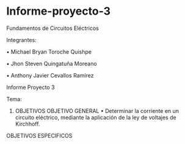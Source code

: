 # Informe-proyecto-3

Fundamentos de Circuitos Eléctricos

Integrantes:

• Michael Bryan Toroche Quishpe

• Jhon Steven Quingatuña Moreano

• Anthony Javier Cevallos Ramírez

Informe Proyecto 3

Tema: 

1. OBJETIVOS
OBJETIVO GENERAL
• Determinar la corriente en un circuito eléctrico, mediante la aplicación de la ley de voltajes de Kirchhoff.

OBJETIVOS ESPECIFICOS

